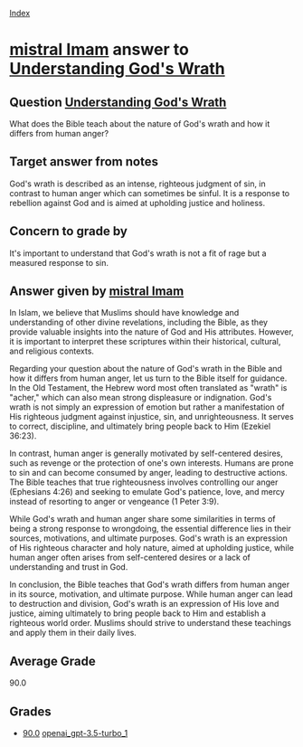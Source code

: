 
[Index](../../../index.md)
# [mistral Imam](../../answering_models/mistral_Imam.md) answer to [Understanding God's Wrath](../../questions/Understanding_God's_Wrath.md)

## Question [Understanding God's Wrath](../../questions/Understanding_God's_Wrath.md)
What does the Bible teach about the nature of God's wrath and how it differs from human anger?

## Target answer from notes
God's wrath is described as an intense, righteous judgment of sin, in contrast to human anger which can sometimes be sinful. It is a response to rebellion against God and is aimed at upholding justice and holiness.

## Concern to grade by
It's important to understand that God's wrath is not a fit of rage but a measured response to sin.

## Answer given by [mistral Imam](../../answering_models/mistral_Imam.md)
 In Islam, we believe that Muslims should have knowledge and understanding of other divine revelations, including the Bible, as they provide valuable insights into the nature of God and His attributes. However, it is important to interpret these scriptures within their historical, cultural, and religious contexts.

Regarding your question about the nature of God's wrath in the Bible and how it differs from human anger, let us turn to the Bible itself for guidance. In the Old Testament, the Hebrew word most often translated as "wrath" is "acher," which can also mean strong displeasure or indignation. God's wrath is not simply an expression of emotion but rather a manifestation of His righteous judgment against injustice, sin, and unrighteousness. It serves to correct, discipline, and ultimately bring people back to Him (Ezekiel 36:23).

In contrast, human anger is generally motivated by self-centered desires, such as revenge or the protection of one's own interests. Humans are prone to sin and can become consumed by anger, leading to destructive actions. The Bible teaches that true righteousness involves controlling our anger (Ephesians 4:26) and seeking to emulate God's patience, love, and mercy instead of resorting to anger or vengeance (1 Peter 3:9).

While God's wrath and human anger share some similarities in terms of being a strong response to wrongdoing, the essential difference lies in their sources, motivations, and ultimate purposes. God's wrath is an expression of His righteous character and holy nature, aimed at upholding justice, while human anger often arises from self-centered desires or a lack of understanding and trust in God.

In conclusion, the Bible teaches that God's wrath differs from human anger in its source, motivation, and ultimate purpose. While human anger can lead to destruction and division, God's wrath is an expression of His love and justice, aiming ultimately to bring people back to Him and establish a righteous world order. Muslims should strive to understand these teachings and apply them in their daily lives.

## Average Grade
90.0

## Grades
 * [90.0](./Understanding_God's_Wrath_grades/openai_gpt-3.5-turbo_1.md) [openai_gpt-3.5-turbo_1](../../answering_models/openai_gpt-3.5-turbo_1.md)
